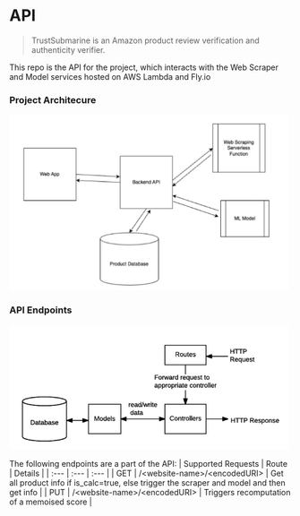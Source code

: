# API
> TrustSubmarine is an Amazon product review verification and authenticity verifier.

This repo is the API for the project, which interacts with the Web Scraper and Model services hosted on AWS Lambda and Fly.io

### Project Architecure
<img src="./readme/arch.png" alt="drawing" width="500"/>

### API Endpoints
<img src="./readme/interactions.png" alt="drawing" width="500"/>

The following endpoints are a part of the API:
| Supported Requests | Route | Details |
| :--- | :--- | :--- |
| GET | /\<website-name\>/\<encodedURI\> | Get all product info if is_calc=true, else trigger the scraper and model and then get info |
| PUT | /\<website-name\>/\<encodedURI\> | Triggers recomputation of a memoised score |


